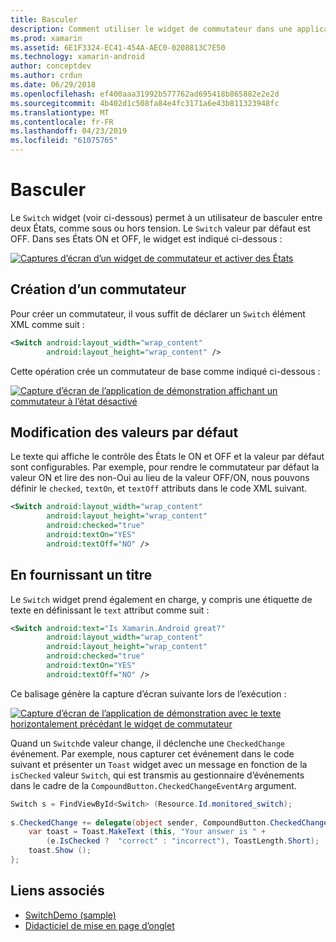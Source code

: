 ```yaml
---
title: Basculer
description: Comment utiliser le widget de commutateur dans une application Xamarin.Android
ms.prod: xamarin
ms.assetid: 6E1F3324-EC41-454A-AEC0-0208813C7E50
ms.technology: xamarin-android
author: conceptdev
ms.author: crdun
ms.date: 06/29/2018
ms.openlocfilehash: ef400aaa31992b577762ad695418b865882e2e2d
ms.sourcegitcommit: 4b402d1c508fa84e4fc3171a6e43b811323948fc
ms.translationtype: MT
ms.contentlocale: fr-FR
ms.lasthandoff: 04/23/2019
ms.locfileid: "61075765"
---
```

# <a name="switch"></a>Basculer

Le `Switch` widget (voir ci-dessous) permet à un utilisateur de basculer entre deux États, comme sous ou hors tension. Le `Switch` valeur par défaut est OFF. Dans ses États ON et OFF, le widget est indiqué ci-dessous :

[![Captures d’écran d’un widget de commutateur et activer des États](switch-images/16-switch-onoff.png)](switch-images/16-switch-onoff.png#lightbox)


## <a name="creating-a-switch"></a>Création d’un commutateur

Pour créer un commutateur, il vous suffit de déclarer un `Switch` élément XML comme suit :

```xml
<Switch android:layout_width="wrap_content"
        android:layout_height="wrap_content" />
```

Cette opération crée un commutateur de base comme indiqué ci-dessous :

[![Capture d’écran de l’application de démonstration affichant un commutateur à l’état désactivé](switch-images/07-switch.png)](switch-images/07-switch.png#lightbox)


## <a name="changing-default-values"></a>Modification des valeurs par défaut

Le texte qui affiche le contrôle des États le ON et OFF et la valeur par défaut sont configurables. Par exemple, pour rendre le commutateur par défaut la valeur ON et lire des non-Oui au lieu de la valeur OFF/ON, nous pouvons définir le `checked`, `textOn`, et `textOff` attributs dans le code XML suivant.

```xml
<Switch android:layout_width="wrap_content"
        android:layout_height="wrap_content"
        android:checked="true"
        android:textOn="YES"
        android:textOff="NO" />
```



## <a name="providing-a-title"></a>En fournissant un titre

Le `Switch` widget prend également en charge, y compris une étiquette de texte en définissant le `text` attribut comme suit :

```xml
<Switch android:text="Is Xamarin.Android great?"
        android:layout_width="wrap_content"
        android:layout_height="wrap_content"
        android:checked="true"
        android:textOn="YES"
        android:textOff="NO" />
```

Ce balisage génère la capture d’écran suivante lors de l’exécution :

[![Capture d’écran de l’application de démonstration avec le texte horizontalement précédant le widget de commutateur](switch-images/08-switch.png)](switch-images/08-switch.png#lightbox)

Quand un `Switch`de valeur change, il déclenche une `CheckedChange` événement.
Par exemple, nous capturer cet événement dans le code suivant et présenter un `Toast` widget avec un message en fonction de la `isChecked` valeur `Switch`, qui est transmis au gestionnaire d’événements dans le cadre de la `CompoundButton.CheckedChangeEventArg` argument.

```csharp
Switch s = FindViewById<Switch> (Resource.Id.monitored_switch);
           
s.CheckedChange += delegate(object sender, CompoundButton.CheckedChangeEventArgs e) {
    var toast = Toast.MakeText (this, "Your answer is " +
        (e.IsChecked ?  "correct" : "incorrect"), ToastLength.Short);
    toast.Show ();
};
```


## <a name="related-links"></a>Liens associés

- [SwitchDemo (sample)](https://developer.xamarin.com/samples/monodroid/SwitchDemo/)
- [Didacticiel de mise en page d’onglet](~/android/user-interface/layouts/tab-layout/index.md)
